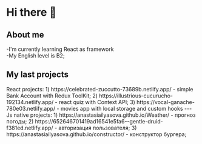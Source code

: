 <h1> Hi there 👋 </h1>

<h2>About me</h2>
-I'm currently learning React as framework <br>
-My English level is B2;

<h2>My last projects</h2>
React projects:
1) https://celebrated-zuccutto-73689b.netlify.app/ - simple Bank Account with Redux ToolKit;
2) https://illustrious-cucurucho-192134.netlify.app/ - react quiz with Context API;
3) https://vocal-ganache-780e03.netlify.app/ - movies app with local storage and custom hooks
---
Js native projects:
1) https://anastasiailyasova.github.io/Weather/ - прогноз погоды;
2) https://652646701419ad16541e5fa6--gentle-druid-f381ed.netlify.app/ - авторизация пользователя;
3) https://anastasiailyasova.github.io/constructor/ - конструктор бургера;

<!--
**AnastasiaIlyasova/AnastasiaIlyasova** is a ✨ _special_ ✨ repository because its `README.md` (this file) appears on your GitHub profile.

Here are some ideas to get you started:

- 🔭 I’m currently working on ...
- 🌱 I’m currently learning ...
- 👯 I’m looking to collaborate on ...
- 🤔 I’m looking for help with ...
- 💬 Ask me about ...
- 📫 How to reach me: ...
- 😄 Pronouns: ...
- ⚡ Fun fact: ...
-->
